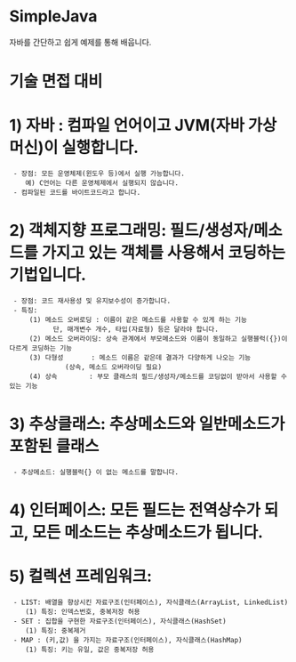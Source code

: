 # SimpleJava
자바를 간단하고 쉽게 예제를 통해 배웁니다.
# 기술 면접 대비
# 1) 자바 : 컴파일 언어이고 JVM(자바 가상머신)이 실행합니다.
     - 장점: 모든 운영체제(윈도우 등)에서 실행 가능합니다.
        예) C언어는 다른 운영체제에서 실행되지 않습니다.
     - 컴파일된 코드를 바이트코드라고 합니다.
# 2) 객체지향 프로그래밍: 필드/생성자/메소드를 가지고 있는 객체를 사용해서 코딩하는 기법입니다.
     - 장점: 코드 재사용성 및 유지보수성이 증가합니다.
     - 특징: 
         (1) 메소드 오버로딩 : 이름이 같은 메소드를 사용할 수 있게 하는 기능
               단, 매개변수 개수, 타입(자료형) 등은 달라야 합니다.
         (2) 메소드 오버라이딩: 상속 관계에서 부모메소드와 이름이 동일하고 실행블럭({})이 다르게 코딩하는 기능
         (3) 다형성       : 메소드 이름은 같은데 결과가 다양하게 나오는 기능
                  (상속, 메소드 오버라이딩 필요)
         (4) 상속        : 부모 클래스의 필드/생성자/메소드를 코딩없이 받아서 사용할 수 있는 기능
# 3) 추상클래스: 추상메소드와 일반메소드가 포함된 클래스
     - 추상메소드: 실행블럭{} 이 없는 메소드를 말합니다.
# 4) 인터페이스: 모든 필드는 전역상수가 되고, 모든 메소드는 추상메소드가 됩니다.
# 5) 컬렉션 프레임워크:
     - LIST: 배열을 향상시킨 자료구조(인터페이스), 자식클래스(ArrayList, LinkedList)
        (1) 특징: 인덱스번호, 중복저장 허용
     - SET : 집합을 구현한 자료구조(인터페이스), 자식클래스(HashSet)
        (1) 특징: 중복제거
     - MAP : (키,값) 을 가지는 자료구조(인터페이스), 자식클래스(HashMap)
        (1) 특징: 키는 유일, 값은 중복저장 허용